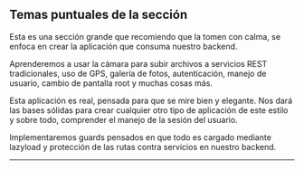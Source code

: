 ## Temas puntuales de la sección
Esta es una sección grande que recomiendo que la tomen con calma, se enfoca en crear la aplicación que consuma nuestro backend.

Aprenderemos a usar la cámara para subir archivos a servicios REST tradicionales, uso de GPS, galería de fotos, autenticación, manejo de usuario, cambio de pantalla root y muchas cosas más.

Esta aplicación es real, pensada para que se mire bien y elegante. Nos dará las bases sólidas para crear cualquier otro tipo de aplicación de este estilo y sobre todo, comprender el manejo de la sesión del usuario.


Implementaremos guards pensados en que todo es cargado mediante lazyload y protección de las rutas contra servicios en nuestro backend.

---

